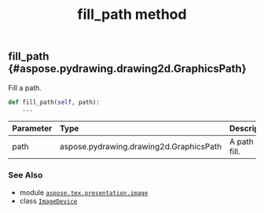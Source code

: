 ﻿---
title: fill_path method
second_title: Aspose.TeX for Python via .NET API References
description: 
type: docs
weight: 90
url: /python-net/aspose.tex.presentation.image/imagedevice/fill_path/
is_root: false
---

## fill_path {#aspose.pydrawing.drawing2d.GraphicsPath}

Fill a path.



```python
def fill_path(self, path):
    ...
```


| Parameter | Type | Description |
| :- | :- | :- |
| path | aspose.pydrawing.drawing2d.GraphicsPath | A path to fill. |



### See Also
* module [`aspose.tex.presentation.image`](../../)
* class [`ImageDevice`](/tex/python-net/aspose.tex.presentation.image/imagedevice)
